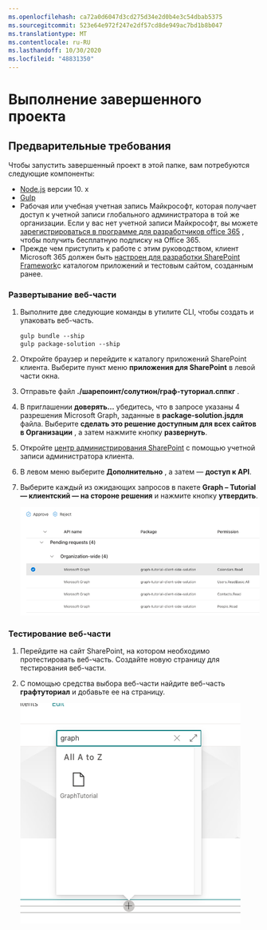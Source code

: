 ```yaml
---
ms.openlocfilehash: ca72a0d6047d3cd275d34e2d0b4e3c54dbab5375
ms.sourcegitcommit: 523e64e972f247e2df57cd8de949ac7bd1b8b047
ms.translationtype: MT
ms.contentlocale: ru-RU
ms.lasthandoff: 10/30/2020
ms.locfileid: "48831350"
---
```

# <a name="how-to-run-the-completed-project"></a>Выполнение завершенного проекта

## <a name="prerequisites"></a>Предварительные требования

Чтобы запустить завершенный проект в этой папке, вам потребуются следующие компоненты:

- [Node.js](https://nodejs.org/en/download/releases/) версии 10. x
- [Gulp](https://gulpjs.com/)
- Рабочая или учебная учетная запись Майкрософт, которая получает доступ к учетной записи глобального администратора в той же организации. Если у вас нет учетной записи Майкрософт, вы можете [зарегистрироваться в программе для разработчиков office 365](https://developer.microsoft.com/office/dev-program) , чтобы получить бесплатную подписку на Office 365.
- Прежде чем приступить к работе с этим руководством, клиент Microsoft 365 должен быть [настроен для разработки SharePoint Framework](https://docs.microsoft.com/sharepoint/dev/spfx/set-up-your-developer-tenant)с каталогом приложений и тестовым сайтом, созданным ранее.

### <a name="deploy-the-web-part"></a>Развертывание веб-части

1. Выполните две следующие команды в утилите CLI, чтобы создать и упаковать веб-часть.

    ```Shell
    gulp bundle --ship
    gulp package-solution --ship
    ```

1. Откройте браузер и перейдите к каталогу приложений SharePoint клиента. Выберите пункт меню **приложения для SharePoint** в левой части окна.

1. Отправьте файл **./шарепоинт/солутион/граф-туториал.сппкг** .

1. В приглашении **доверять...** убедитесь, что в запросе указаны 4 разрешения Microsoft Graph, заданные в **package-solution.jsдля** файла. Выберите **сделать это решение доступным для всех сайтов в Организации** , а затем нажмите кнопку **развернуть**.

1. Откройте [центр администрирования SharePoint](https://admin.microsoft.com/sharepoint?page=classicfeatures&modern=true) с помощью учетной записи администратора клиента.

1. В левом меню выберите **Дополнительно** , а затем — **доступ к API**.

1. Выберите каждый из ожидающих запросов в пакете **Graph – Tutorial — клиентский — на стороне решения** и нажмите кнопку **утвердить**.

    ![Снимок экрана со страницей доступа к API центра администрирования SharePoint](../tutorial/images/api-access.png)

### <a name="test-the-web-part"></a>Тестирование веб-части

1. Перейдите на сайт SharePoint, на котором необходимо протестировать веб-часть. Создайте новую страницу для тестирования веб-части.

1. С помощью средства выбора веб-части найдите веб-часть **графтуториал** и добавьте ее на страницу.

    ![Снимок экрана: веб-часть Графтуториал в средстве выбора веб-частей](../tutorial/images/add-web-part.png)

